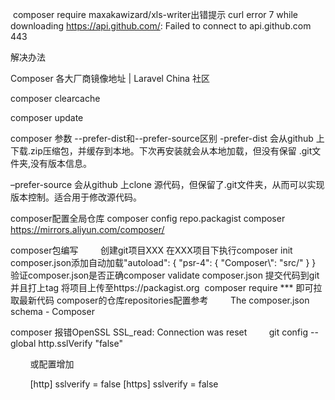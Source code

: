 ​
composer require maxakawizard/xls-writer出错提示
curl error 7 while downloading https://api.github.com/: Failed to connect to api.github.com 443

解决办法

Composer 各大厂商镜像地址 | Laravel China 社区

composer clearcache

composer update

composer 参数 --prefer-dist和--prefer-source区别
-prefer-dist 会从github 上下载.zip压缩包，并缓存到本地。下次再安装就会从本地加载，但没有保留 .git文件夹,没有版本信息。

–prefer-source 会从github 上clone 源代码，但保留了.git文件夹，从而可以实现版本控制。适合用于修改源代码。

composer配置全局仓库
composer config repo.packagist composer https://mirrors.aliyun.com/composer/

composer包编写        
创建git项目XXX
在XXX项目下执行composer init
composer.json添加自动加载"autoload": { "psr-4": { "Composer\\": "src/" } }
验证composer.json是否正确composer validate composer.json
提交代码到git并且打上tag
将项目上传至https://packagist.org 
composer require *** 即可拉取最新代码
composer的仓库repositories配置参考
        The composer.json schema - Composer

composer 报错OpenSSL SSL_read: Connection was reset
        git config --global http.sslVerify "false"  

        或配置增加

        [http] sslverify = false [https] sslverify = false

​